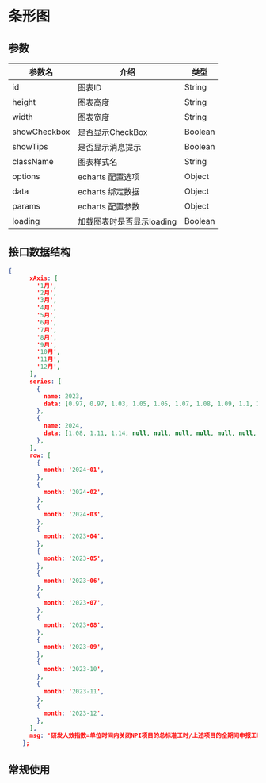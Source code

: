 # 条形图

## 参数

| 参数名       | 介绍                      | 类型    |
| ------------ | ------------------------- | ------- |
| id           | 图表ID                    | String  |
| height       | 图表高度                  | String  |
| width        | 图表宽度                  | String  |
| showCheckbox | 是否显示CheckBox          | Boolean |
| showTips     | 是否显示消息提示          | Boolean |
| className    | 图表样式名                | String  |
| options      | echarts 配置选项          | Object  |
| data         | echarts 绑定数据          | Object  |
| params       | echarts 配置参数          | Object  |
| loading      | 加载图表时是否显示loading | Boolean |



## 接口数据结构

```json
{
      xAxis: [
        '1月',
        '2月',
        '3月',
        '4月',
        '5月',
        '6月',
        '7月',
        '8月',
        '9月',
        '10月',
        '11月',
        '12月',
      ],
      series: [
        {
          name: 2023,
          data: [0.97, 0.97, 1.03, 1.05, 1.05, 1.07, 1.08, 1.09, 1.1, 1.12, 1.14, 1.16],
        },
        {
          name: 2024,
          data: [1.08, 1.11, 1.14, null, null, null, null, null, null, null, null, null],
        },
      ],
      row: [
        {
          month: '2024-01',
        },
        {
          month: '2024-02',
        },
        {
          month: '2024-03',
        },
        {
          month: '2023-04',
        },
        {
          month: '2023-05',
        },
        {
          month: '2023-06',
        },
        {
          month: '2023-07',
        },
        {
          month: '2023-08',
        },
        {
          month: '2023-09',
        },
        {
          month: '2023-10',
        },
        {
          month: '2023-11',
        },
        {
          month: '2023-12',
        },
      ],
      msg: '研发人效指数=单位时间内关闭NPI项目的总标准工时/上述项目的全期间申报工时',
    };
```



## 常规使用

<vEcharts-demo
    demo-height="300px"
    source-code="common-charts:::Bar/Bar-demo"
/>

